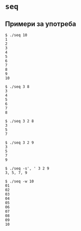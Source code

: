 # `seq`

## Примери за употреба

```
$ ./seq 10
1
2
3
4
5
6
7
8
9
10

$ ./seq 3 8
3
4
5
6
7
8

$ ./seq 3 2 8
3
5
7

$ ./seq 3 2 9
3
5
7
9

$ ./seq -s', ' 3 2 9
3, 5, 7, 9

$ ./seq -w 10
01
02
03
04
05
06
07
08
09
10
```